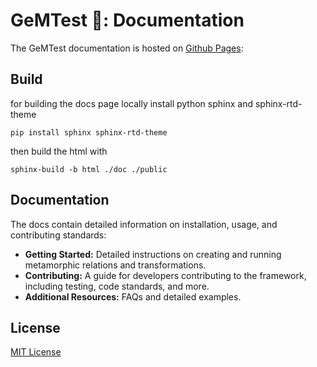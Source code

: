 # GeMTest 💎: Documentation

The GeMTest documentation is hosted on [Github Pages](https://tum-i4.github.io/gemtest-doc/):

## Build

for building the docs page locally install python sphinx and sphinx-rtd-theme

``pip install sphinx sphinx-rtd-theme``

then build the html with

``sphinx-build -b html ./doc ./public``

## Documentation
The docs contain detailed information on installation, usage, and contributing standards: 
- **Getting Started:** Detailed instructions on creating and running metamorphic relations and transformations.
- **Contributing:** A guide for developers contributing to the framework, including testing, code standards, and more.
- **Additional Resources:** FAQs and detailed examples.

## License
[MIT License](https://github.com/tum-i4/gemtest-doc/blob/main/LICENSE)
